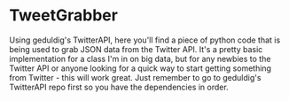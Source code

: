 TweetGrabber
============

Using geduldig's TwitterAPI, here you'll find a piece of python code that is being
used to grab JSON data from the Twitter API.  It's a pretty basic implementation
for a class I'm in on big data, but for any newbies to the Twitter API or anyone 
looking for a quick way to start getting something from Twitter - this will work great.
Just remember to go to geduldig's TwitterAPI repo first so you have the dependencies
in order.

